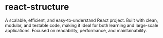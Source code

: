 # react-structure
A scalable, efficient, and easy-to-understand React project. Built with clean, modular, and testable code, making it ideal for both learning and large-scale applications. Focused on readability, performance, and maintainability.
